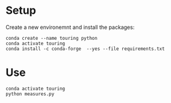 # Setup

Create a new environemnt and install the packages:
```
conda create --name touring python
conda activate touring
conda install -c conda-forge  --yes --file requirements.txt 
```

# Use
```
conda activate touring
python measures.py
```
